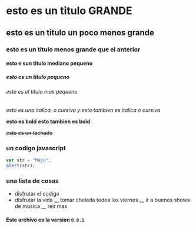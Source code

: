 # esto es un titulo GRANDE 

## esto es un titulo un poco menos grande

### esto es un titulo menos grande que el anterior 

#### esto e sun titulo mediano pequeno 

##### esto es un titulo pequeno 

###### este es el titulo mas pequeno 

*esto es una italica, o cursiva* _y esto tambien es italica o cursiva_

**esto es bold** __esto tambien es bold__

~~esto es un tachado~~

### un codigo javascript

```javascript
var str = "Majo";
alert(str);
```

### una lista de cosas

+ disfrutar el codigo
+ disfrutar la vida 
	__ tomar chelada todos los viernes 
	__ ir a buenos shows de musica 
	__ reir mas 

#### Este archivo es la version `0.0.1`